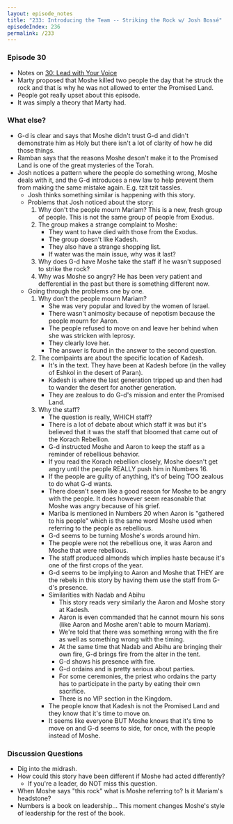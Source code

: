 ```yaml
---
layout: episode_notes
title: "233: Introducing the Team -- Striking the Rock w/ Josh Bossé"
episodeIndex: 236
permalink: /233
---
```

### Episode 30

- Notes on [30: Lead with Your Voice](/session1/30)
- Marty proposed that Moshe killed two people the day that he struck the rock and that is why he was not allowed to enter the Promised Land.
- People got really upset about this episode.
- It was simply a theory that Marty had.

### What else?

- G-d is clear and says that Moshe didn't trust G-d and didn't demonstrate him as Holy but there isn't a lot of clarity of how he did those things.
- Ramban says that the reasons Moshe deson't make it to the Promised Land is one of the great mysteries of the Torah.
- Josh notices a pattern where the people do something wrong, Moshe deals with it, and the G-d introduces a new law to help prevent them from making the same mistake again. E.g. tzit tzit tassles.
  - Josh thinks something similar is happening with this story.
  - Problems that Josh noticed about the story:
    1. Why don't the people mourn Mariam? This is a new, fresh group of people. This is not the same group of people from Exodus.
    2. The group makes a strange complaint to Moshe: 
       - They want to have died with those from the Exodus.
       - The group doesn't like Kadesh.
       - They also have a strange shopping list.
       - If water was the main issue, why was it last?
    3. Why does G-d have Moshe take the staff if he wasn't supposed to strike the rock?
    4. Why was Moshe so angry? He has been very patient and defferential in the past but there is something different now.
  - Going through the problems one by one.
    1. Why don't the people mourn Mariam?
       - She was very popular and loved by the women of Israel.
       - There wasn't animosity because of nepotism because the people mourn for Aaron.
       - The people refused to move on and leave her behind when she was stricken with leprosy.
       - They clearly love her.
       - The answer is found in the answer to the second question.
    2. The comlpaints are about the specific location of Kadesh.
       - It's in the text. They have been at Kadesh before (in the valley of Eshkol in the desert of Paran).
       - Kadesh is where the last generation tripped up and then had to wander the desert for another generation.
       - They are zealous to do G-d's mission and enter the Promised Land.
    3. Why the staff?
       - The question is really, WHICH staff?
       - There is a lot of debate about which staff it was but it's believed that it was the staff that bloomed that came out of the Korach  Rebellion.
       - G-d instructed Moshe and Aaron to keep the staff as a reminder of rebellious behavior.
       - If you read the Korach rebellion closely, Moshe doesn't get angry until the people REALLY push him in Numbers 16.
       - If the people are guilty of anything, it's of being TOO zealous to do what G-d wants.
       - There doesn't seem like a good reason for Moshe to be angry with the people. It does however seem reasonable that Moshe was angry  because of his grief.
       - Mariba is mentioned in Numbers 20 when Aaron is "gathered to his people" which is the same word Moshe used when referring to the people  as rebellious.
       - G-d seems to be turning Moshe's words around him.
       - The people were not the rebellious one, it was Aaron and Moshe that were rebellious.
       - The staff produced almonds which implies haste because it's one of the first crops of the year.
       - G-d seems to be implying to Aaron and Moshe that THEY are the rebels in this story by having them use the staff from G-d's presence.
       - Similarities with Nadab and Abihu
         - This story reads very similarly the Aaron and Moshe story at Kadesh.
         - Aaron is even commanded that he cannot mourn his sons (like Aaron and Moshe aren't able to mourn Mariam).
         - We're told that there was something wrong with the fire as well as something wrong with the timing.
         - At the same time that Nadab and Abihu are bringing their own fire, G-d brings fire from the alter in the tent.
         - G-d shows his presence with fire.
         - G-d ordains and is pretty serious about parties.
         - For some ceremonies, the priest who ordains the party has to participate in the party by eating their own sacrifice.
         - There is no VIP section in the Kingdom.
       - The people know that Kadesh is not the Promised Land and they know that it's time to move on.
       - It seems like everyone BUT Moshe knows that it's time to move on and G-d seems to side, for once, with the people instead of Moshe.

### Discussion Questions

- Dig into the midrash.
- How could this story have been different if Moshe had acted differently?
  - If you're a leader, do NOT miss this question.
- When Moshe says "this rock" what is Moshe referring to? Is it Mariam's headstone?
- Numbers is a book on leadership... This moment changes Moshe's style of leadership for the rest of the book.
